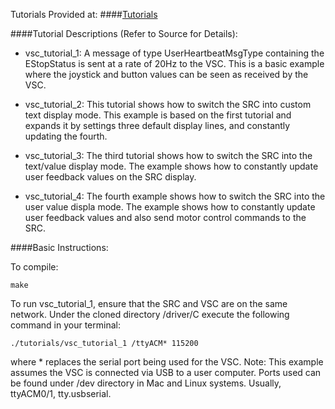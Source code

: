 Tutorials Provided at: 
####[Tutorials](tutorials)

####Tutorial Descriptions (Refer to Source for Details):
* vsc_tutorial_1: A message of type UserHeartbeatMsgType containing the EStopStatus is sent at a rate of 20Hz to the VSC. This is a basic example where the joystick and button values can be seen as received by the VSC.

* vsc_tutorial_2: This tutorial shows how to switch the SRC into custom text display mode. This example is based
on the first tutorial and expands it by settings three default display lines, and constantly updating the fourth.

* vsc_tutorial_3: The third tutorial shows how to switch the SRC into the text/value display mode. The example shows how to constantly update user feedback values on the SRC display.

* vsc_tutorial_4: The fourth example shows how to switch the SRC into the user value displa mode. The example shows how to constantly update user feedback values and also send motor control commands to the SRC.

####Basic Instructions:

To compile:
```
make
```

To run vsc_tutorial_1, ensure that the SRC and VSC are on the same network. 
Under the cloned directory /driver/C execute the following command in your terminal:
```
./tutorials/vsc_tutorial_1 /ttyACM* 115200
```
where * replaces the serial port being used for the VSC. 
Note: This example assumes the VSC is connected via USB to a user computer. Ports used 
can be found under /dev directory in Mac and Linux systems. Usually, ttyACM0/1, tty.usbserial.
